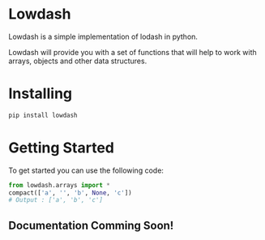 # Lowdash

Lowdash is a simple implementation of lodash in python.

Lowdash will provide you with a set of functions that will help to work with arrays, objects and other data structures.

# Installing

```bash
pip install lowdash
```

# Getting Started

To get started you can use the following code:

```python
from lowdash.arrays import *
compact(['a', '', 'b', None, 'c'])
# Output : ['a', 'b', 'c']
```

## Documentation Comming Soon!

